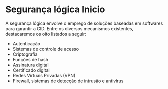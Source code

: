 # Segurança lógica Inicio

A segurança lógica envolve o emprego de soluções baseadas em softwares para garantir a CID. Entre os diversos mecanismos existentes, destacaremos os oito listados a seguir:


- Autenticação
- Sistemas de controle de acesso
- Criptografia
- Funções de hash
- Assinatura digital
- Certificado digital
- Redes Virtuais Privadas (VPN)
- Firewall, sistemas de detecção de intrusão e antivírus

